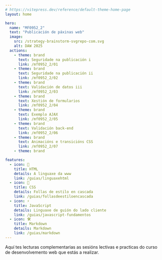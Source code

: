 ```yaml
---
# https://vitepress.dev/reference/default-theme-home-page
layout: home

hero:
  name: "MF0952_2"
  text: "Publicación de páxinas web"
  image:
    src: /strategy-brainstorm-svgrepo-com.svg
    alt: DAW 2025
  actions:
    - theme: brand
      text: Seguridade na publicación i
      link: /mf0952_2/01
    - theme: brand
      text: Seguridade na publicación ii
      link: /mf0952_2/02
    - theme: brand
      text: Validación de datos iii
      link: /mf0952_2/03
    - theme: brand
      text: Xestión de formularios
      link: /mf0952_2/04
    - theme: brand
      text: Exemplo AJAX
      link: /mf0952_2/05
    - theme: brand
      text: Validación back-end
      link: /mf0952_2/06
    - theme: brand
      text: Animacións e transicións CSS
      link: /mf0952_2/07
    - theme: brand

features:
  - icon: 📐
    title: HTML
    details: A linguaxe da www
    link: /guias/linguaxehtml
  - icon: 🎨
    title: CSS
    details: Follas de estilo en cascada
    link: /guias/follasdeestiloencascada
  - icon: ⚡
    title: JavaScript
    details: Linguaxe de guión do lado cliente
    link: /guias/javascript-fundamentos
  - icon: 🛠️
    title: Markdown
    details: Markdown
    link: /guias/markdown
---
```


Aquí tes lecturas complementarias as sesións lectivas e practicas do curso de desenvolvemento web que estás a realizar. 